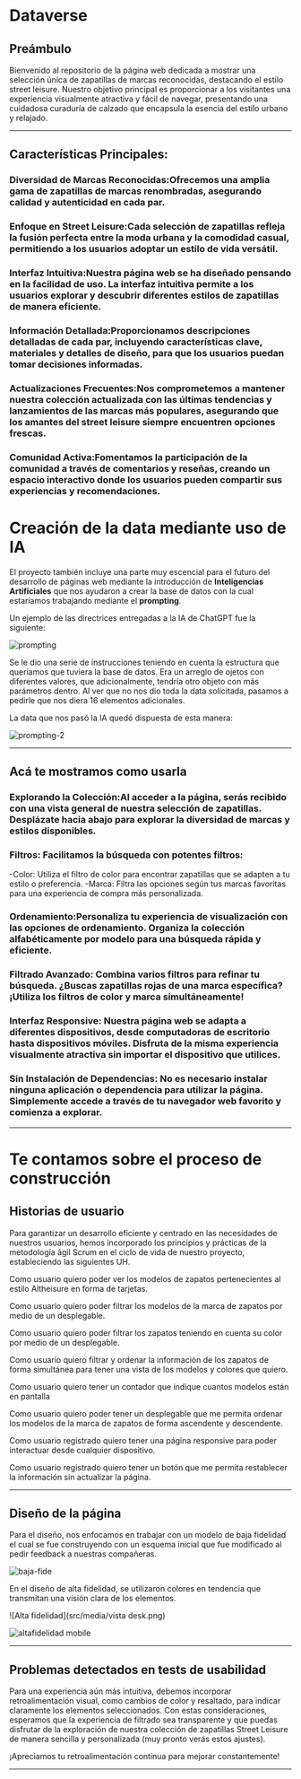 
# Dataverse

## Preámbulo

Bienvenido al repositorio de la página web dedicada a mostrar una selección única de zapatillas de marcas reconocidas, destacando el estilo street leisure. Nuestro objetivo principal es proporcionar a los visitantes una experiencia visualmente atractiva y fácil de navegar, presentando una cuidadosa curaduría de calzado que encapsula la esencia del estilo urbano y relajado.
***

## Características Principales:

### Diversidad de Marcas Reconocidas:Ofrecemos una amplia gama de zapatillas de marcas renombradas, asegurando calidad y autenticidad en cada par.

### Enfoque en Street Leisure:Cada selección de zapatillas refleja la fusión perfecta entre la moda urbana y la comodidad casual, permitiendo a los usuarios adoptar un estilo de vida versátil.

### Interfaz Intuitiva:Nuestra página web se ha diseñado pensando en la facilidad de uso. La interfaz intuitiva permite a los usuarios explorar y descubrir diferentes estilos de zapatillas de manera eficiente.

### Información Detallada:Proporcionamos descripciones detalladas de cada par, incluyendo características clave, materiales y detalles de diseño, para que los usuarios puedan tomar decisiones informadas.

### Actualizaciones Frecuentes:Nos comprometemos a mantener nuestra colección actualizada con las últimas tendencias y lanzamientos de las marcas más populares, asegurando que los amantes del street leisure siempre encuentren opciones frescas.

### Comunidad Activa:Fomentamos la participación de la comunidad a través de comentarios y reseñas, creando un espacio interactivo donde los usuarios pueden compartir sus experiencias y recomendaciones.

# Creación de la data mediante uso de IA

El proyecto también incluye una parte muy escencial para el futuro del desarrollo de páginas web mediante la introducción de **Inteligencias Artificiales** que nos ayudaron a crear la base de datos con la cual estaríamos trabajando mediante el **prompting**. 

Un ejemplo de las directrices entregadas a la IA de ChatGPT fue la siguiente: 

![prompting]( src/media/prompting.PNG)

Se le dio una serie de instrucciones teniendo en cuenta la estructura que queríamos que tuviera la base de datos. Era un arreglo de ojetos con diferentes valores, que adicionalmente, tendría otro objeto con más parámetros dentro. Al ver que no nos dio toda la data solicitada, pasamos a pedirle que nos diera 16 elementos adicionales.

La data que nos pasó la IA quedó dispuesta de esta manera: 

![prompting-2](src/media/datagenerada.PNG)

***

## Acá te mostramos como usarla

### Explorando la Colección:Al acceder a la página, serás recibido con una vista general de nuestra selección de zapatillas. Desplázate hacia abajo para explorar la diversidad de marcas y estilos disponibles.

### Filtros: Facilitamos la búsqueda con potentes filtros:

   -Color: Utiliza el filtro de color para encontrar zapatillas que se adapten a tu estilo o preferencia.
   -Marca: Filtra las opciones según tus marcas favoritas para una experiencia de compra más personalizada.

### Ordenamiento:Personaliza tu experiencia de visualización con las opciones de ordenamiento. Organiza la colección alfabéticamente por modelo para una búsqueda rápida y eficiente.

### Filtrado Avanzado: Combina varios filtros para refinar tu búsqueda. ¿Buscas zapatillas rojas de una marca específica? ¡Utiliza los filtros de color y marca simultáneamente!

### Interfaz Responsive: Nuestra página web se adapta a diferentes dispositivos, desde computadoras de escritorio hasta dispositivos móviles. Disfruta de la misma experiencia visualmente atractiva sin importar el dispositivo que utilices.

### Sin Instalación de Dependencias: No es necesario instalar ninguna aplicación o dependencia para utilizar la página. Simplemente accede a través de tu navegador web favorito y comienza a explorar.

***
# Te contamos sobre el proceso de construcción

## Historias de usuario
Para garantizar un desarrollo eficiente y centrado en las necesidades de nuestros usuarios, hemos incorporado los principios y prácticas de la metodología ágil Scrum en el ciclo de vida de nuestro proyecto, estableciendo las siguientes UH.

Como usuario quiero  poder ver los modelos  de zapatos pertenecientes al estilo Altheisure en forma de tarjetas.

Como usuario quiero poder filtrar los modelos de la marca de zapatos por medio de un desplegable.

Como usuario quiero poder filtrar los  zapatos teniendo en cuenta su color  por medio de un desplegable.

Como usuario quiero filtrar y ordenar la información de los zapatos de forma simultánea para tener una vista de los modelos y colores que quiero.

Como usuario quiero tener un contador que indique cuantos modelos están en pantalla

Como usuario quiero poder tener un desplegable que me permita ordenar  los modelos de la marca de zapatos de forma ascendente y descendente.

Como usuario registrado quiero tener una página responsive para poder interactuar desde cualquier dispositivo.

Como usuario registrado quiero tener un botón que me permita restablecer la información sin actualizar la página.

***

## Diseño de la página

Para el diseño, nos enfocamos en trabajar con un modelo de baja fidelidad el cual se fue construyendo con un esquema inicial que fue modificado al pedir feedback a nuestras compañeras.

![baja-fide](src/media/image-1.png)

En el diseño de alta fidelidad, se utilizaron colores en tendencia que transmitan una visión clara de los elementos.

![Alta fidelidad](src/media/vista desk.png)

![altafidelidad mobile](src/media/mobilefirst.PNG)


***

## Problemas detectados en tests de usabilidad

Para una experiencia aún más intuitiva, debemos incorporar retroalimentación visual, como cambios de color y resaltado, para indicar claramente los elementos seleccionados.
Con estas consideraciones, esperamos que la experiencia de filtrado sea transparente y que puedas disfrutar de la exploración de nuestra colección de zapatillas Street Leisure de manera sencilla y personalizada (muy pronto verás estos ajustes).

¡Apreciamos tu retroalimentación continua para mejorar constantemente!
***
